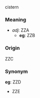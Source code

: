 cistern
### Meaning
+ _adj_: ZZA
	+ __eg__: ZZB

### Origin

ZZC

### Synonym

__eg__: ZZD

+ ZZE


